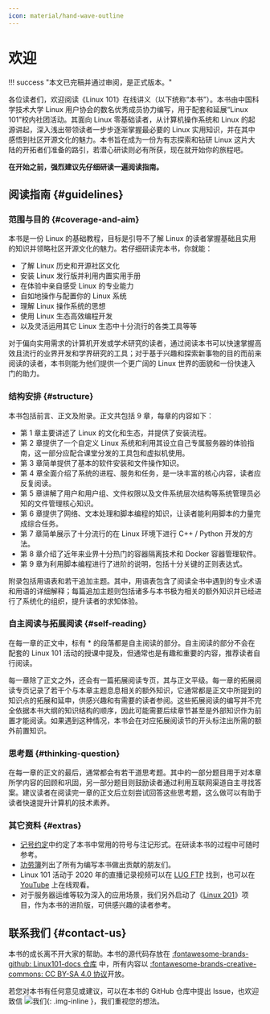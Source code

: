 ```yaml
---
icon: material/hand-wave-outline
---
```


# 欢迎

!!! success "本文已完稿并通过审阅，是正式版本。"

各位读者们，欢迎阅读《Linux 101》在线讲义（以下统称“本书”）。本书由中国科学技术大学 Linux 用户协会的数名优秀成员协力编写，用于配套和延展“Linux 101”校内社团活动。其面向 Linux 零基础读者，从计算机操作系统和 Linux 的起源讲起，深入浅出带领读者一步步逐渐掌握最必要的 Linux 实用知识，并在其中感悟到社区开源文化的魅力。本书旨在成为一份为有志探索和钻研 Linux 这片大陆的开拓者们准备的路引，若潜心研读则必有所获，现在就开始你的旅程吧。

**在开始之前，强烈建议先仔细研读一遍阅读指南。**

## 阅读指南 {#guidelines}

### 范围与目的 {#coverage-and-aim}

本书是一份 Linux 的基础教程，目标是引导不了解 Linux 的读者掌握基础且实用的知识并领略社区开源文化的魅力。若仔细研读完本书，你就能：

- 了解 Linux 历史和开源社区文化
- 安装 Linux 发行版并利用内置实用手册
- 在体验中亲自感受 Linux 的专业能力
- 自如地操作与配置你的 Linux 系统
- 理解 Linux 操作系统的思想
- 使用 Linux 生态高效编程开发
- 以及灵活运用其它 Linux 生态中十分流行的各类工具等等

对于偏向实用需求的计算机开发或学术研究的读者，通过阅读本书可以快速掌握高效且流行的业界开发和学界研究的工具；对于基于兴趣和探索新事物的目的而前来阅读的读者，本书则能为他们提供一个更广阔的 Linux 世界的面貌和一份快速入门的助力。

### 结构安排 {#structure}

本书包括前言、正文及附录。正文共包括 9 章，每章的内容如下：

- 第 1 章主要讲述了 Linux 的文化和生态，并提供了安装流程。
- 第 2 章提供了一个自定义 Linux 系统和利用其设立自己专属服务器的体验指南，这一部分应配合课堂分发的工具包和虚拟机使用。
- 第 3 章简单提供了基本的软件安装和文件操作知识。
- 第 4 章全面介绍了系统的进程、服务和任务，是一块丰富的核心内容，读者应反复阅读。
- 第 5 章讲解了用户和用户组、文件权限以及文件系统层次结构等系统管理员必知的文件管理核心知识。
- 第 6 章提供了网络、文本处理和脚本编程的知识，让读者能利用脚本的力量完成综合任务。
- 第 7 章简单展示了十分流行的在 Linux 环境下进行 C++ / Python 开发的方法。
- 第 8 章介绍了近年来业界十分热门的容器隔离技术和 Docker 容器管理软件。
- 第 9 章为利用脚本编程进行了进阶的说明，包括十分关键的正则表达式。

附录包括用语表和若干追加主题。其中，用语表包含了阅读全书中遇到的专业术语和用语的详细解释；每篇追加主题则包括诸多与本书极为相关的额外知识并已经进行了系统化的组织，提升读者的求知体验。

### 自主阅读与拓展阅读 {#self-reading}

在每一章的正文中，标有 \* 的段落都是自主阅读的部分。自主阅读的部分不会在配套的 Linux 101 活动的授课中提及，但通常也是有趣和重要的内容，推荐读者自行阅读。

每一章除了正文之外，还会有一篇拓展阅读专页，其与正文平级。每一章的拓展阅读专页记录了若干个与本章主题息息相关的额外知识，它通常都是正文中所提到的知识点的拓展和延申，供感兴趣和有需要的读者参阅。这些拓展阅读的编写并不完全依据本书大纲的知识结构的顺序，因此可能需要后续章节甚至是外部知识作为前置才能阅读。如果遇到这种情况，本书会在对应拓展阅读节的开头标注出所需的额外前置知识。

### 思考题 {#thinking-question}

在每一章的正文的最后，通常都会有若干道思考题。其中的一部分题目用于对本章所学内容的回顾和巩固，另一部分题目则鼓励读者通过利用互联网渠道自主寻找答案。建议读者在阅读完一章的正文后立刻尝试回答这些思考题，这么做可以有助于读者快速提升计算机的技术素养。

### 其它资料 {#extras}

- [记号约定](notations.md)中约定了本书中常用的符号与注记形式。在研读本书的过程中可随时参考。
- [功劳簿](credits.md)列出了所有为编写本书做出贡献的朋友们。
- Linux 101 活动于 2020 年的直播记录视频可以在 [LUG FTP](https://ftp.lug.ustc.edu.cn/101/videos) 找到，也可以在 [YouTube](https://www.youtube.com/playlist?list=PLkqsPhn1XtD2h_o5-lY3exDRXtKBiKwkk) 上在线观看。
- 对于服务器运维等较为深入的应用场景，我们另外启动了《[Linux 201](https://201.ustclug.org/)》项目，作为本书的进阶版，可供感兴趣的读者参考。

## 联系我们 {#contact-us}

本书的成长离不开大家的帮助。本书的源代码存放在 [:fontawesome-brands-github: Linux101-docs 仓库](https://github.com/ustclug/Linux101-docs) 中，所有内容以 [:fontawesome-brands-creative-commons: CC BY-SA 4.0 协议](https://creativecommons.org/licenses/by-sa/4.0/)开放。

若您对本书有任何意见或建议，可以在本书的 GitHub 仓库中提出 Issue，也欢迎致信 ![我们](https://lug.ustc.edu.cn/static/email.png){: .img-inline }，我们重视您的想法。
